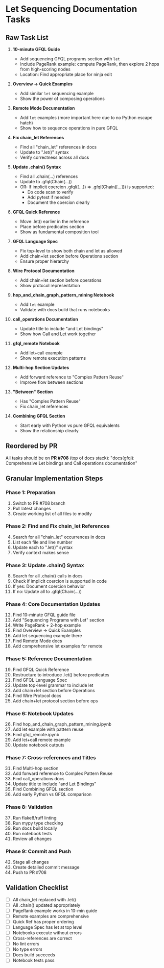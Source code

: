 # Let Sequencing Documentation Tasks

## Raw Task List

1. **10-minute GFQL Guide**
   - Add sequencing GFQL programs section with `let`
   - Include PageRank example: compute PageRank, then explore 2 hops from high-scoring nodes
   - Location: Find appropriate place for ninja edit

2. **Overview -> Quick Examples**
   - Add similar `let` sequencing example
   - Show the power of composing operations

3. **Remote Mode Documentation**
   - Add `let` examples (more important here due to no Python escape hatch)
   - Show how to sequence operations in pure GFQL

4. **Fix chain_let References**
   - Find all "chain_let" references in docs
   - Update to ".let()" syntax
   - Verify correctness across all docs

5. **Update .chain() Syntax**
   - Find all .chain(...) references
   - Update to .gfql(Chain(...))
   - OR: If implicit coercion .gfql([...]) => .gfql(Chain([...])) is supported:
     - Do code scan to verify
     - Add pytest if needed
     - Document the coercion clearly

6. **GFQL Quick Reference**
   - Move .let() earlier in the reference
   - Place before predicates section
   - Show as fundamental composition tool

7. **GFQL Language Spec**
   - Fix top-level to show both chain and let as allowed
   - Add chain+let section before Operations section
   - Ensure proper hierarchy

8. **Wire Protocol Documentation**
   - Add chain+let section before operations
   - Show protocol representation

9. **hop_and_chain_graph_pattern_mining Notebook**
   - Add `let` example
   - Validate with docs build that runs notebooks

10. **call_operations Documentation**
    - Update title to include "and Let bindings"
    - Show how Call and Let work together

11. **gfql_remote Notebook**
    - Add let+call example
    - Show remote execution patterns

12. **Multi-hop Section Updates**
    - Add forward reference to "Complex Pattern Reuse"
    - Improve flow between sections

13. **"Between" Section**
    - Has "Complex Pattern Reuse" 
    - Fix chain_let references

14. **Combining GFQL Section**
    - Start early with Python vs pure GFQL equivalents
    - Show the relationship clearly

## Reordered by PR

All tasks should be on **PR #708** (top of docs stack): "docs(gfql): Comprehensive Let bindings and Call operations documentation"

## Granular Implementation Steps

### Phase 1: Preparation
1. Switch to PR #708 branch
2. Pull latest changes
3. Create working list of all files to modify

### Phase 2: Find and Fix chain_let References
4. Search for all "chain_let" occurrences in docs
5. List each file and line number
6. Update each to ".let()" syntax
7. Verify context makes sense

### Phase 3: Update .chain() Syntax
8. Search for all .chain() calls in docs
9. Check if implicit coercion is supported in code
10. If yes: Document coercion behavior
11. If no: Update all to .gfql(Chain(...))

### Phase 4: Core Documentation Updates
12. Find 10-minute GFQL guide file
13. Add "Sequencing Programs with Let" section
14. Write PageRank + 2-hop example
15. Find Overview -> Quick Examples
16. Add let sequencing example there
17. Find Remote Mode docs
18. Add comprehensive let examples for remote

### Phase 5: Reference Documentation
19. Find GFQL Quick Reference
20. Restructure to introduce .let() before predicates
21. Find GFQL Language Spec
22. Update top-level grammar to include let
23. Add chain+let section before Operations
24. Find Wire Protocol docs
25. Add chain+let protocol section before ops

### Phase 6: Notebook Updates
26. Find hop_and_chain_graph_pattern_mining.ipynb
27. Add let example with pattern reuse
28. Find gfql_remote.ipynb
29. Add let+call remote example
30. Update notebook outputs

### Phase 7: Cross-references and Titles
31. Find Multi-hop section
32. Add forward reference to Complex Pattern Reuse
33. Find call_operations docs
34. Update title to include "and Let Bindings"
35. Find Combining GFQL section
36. Add early Python vs GFQL comparison

### Phase 8: Validation
37. Run flake8/ruff linting
38. Run mypy type checking
39. Run docs build locally
40. Run notebook tests
41. Review all changes

### Phase 9: Commit and Push
42. Stage all changes
43. Create detailed commit message
44. Push to PR #708

## Validation Checklist
- [ ] All chain_let replaced with .let()
- [ ] All .chain() updated appropriately
- [ ] PageRank example works in 10-min guide
- [ ] Remote examples are comprehensive
- [ ] Quick Ref has proper ordering
- [ ] Language Spec has let at top level
- [ ] Notebooks execute without errors
- [ ] Cross-references are correct
- [ ] No lint errors
- [ ] No type errors
- [ ] Docs build succeeds
- [ ] Notebook tests pass